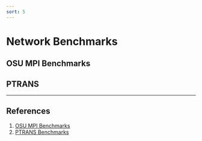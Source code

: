 ```yaml
---
sort: 5
---
```


# Network Benchmarks

## OSU MPI Benchmarks

## PTRANS

---
## References

1. [OSU MPI Benchmarks](http://mvapich.cse.ohio-state.edu/benchmarks/)
2. [PTRANS Benchmarks](http://www.netlib.org/parkbench/html/matrix-kernels.html)
